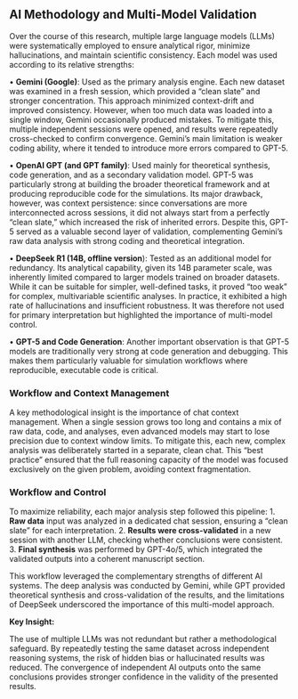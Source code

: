 ## AI Methodology and Multi-Model Validation

Over the course of this research, multiple large language models (LLMs) were systematically employed to ensure analytical rigor, minimize hallucinations, and maintain scientific consistency. Each model was used according to its relative strengths:

•	**Gemini (Google)**: Used as the primary analysis engine. Each new dataset was examined in a fresh session, which provided a “clean slate” and stronger concentration. This approach minimized context-drift and improved consistency. However, when too much data was loaded into a single window, Gemini occasionally produced mistakes. To mitigate this, multiple independent sessions were opened, and results were repeatedly cross-checked to confirm convergence. Gemini’s main limitation is weaker coding ability, where it tended to introduce more errors compared to GPT-5.
	
•	**OpenAI GPT (and GPT family)**: Used mainly for theoretical synthesis, code generation, and as a secondary validation model. GPT-5 was particularly strong at building the broader theoretical framework and at producing reproducible code for the simulations. Its major drawback, however, was context persistence: since conversations are more interconnected across sessions, it did not always start from a perfectly “clean slate,” which increased the risk of inherited errors. Despite this, GPT-5 served as a valuable second layer of validation, complementing Gemini’s raw data analysis with strong coding and theoretical integration.
	
•	**DeepSeek R1 (14B, offline version**): Tested as an additional model for redundancy. Its analytical capability, given its 14B parameter scale, was inherently limited compared to larger models trained on broader datasets. While it can be suitable for simpler, well-defined tasks, it proved “too weak” for complex, multivariable scientific analyses. In practice, it exhibited a high rate of hallucinations and insufficient robustness. It was therefore not used for primary interpretation but highlighted the importance of multi-model control.
	
•	**GPT-5 and Code Generation**: Another important observation is that GPT-5 models are traditionally very strong at code generation and debugging. This makes them particularly valuable for simulation workflows where reproducible, executable code is critical.

### Workflow and Context Management

A key methodological insight is the importance of chat context management. When a single session grows too long and contains a mix of raw data, code, and analyses, even advanced models may start to lose precision due to context window limits. To mitigate this, each new, complex analysis was deliberately started in a separate, clean chat. This “best practice” ensured that the full reasoning capacity of the model was focused exclusively on the given problem, avoiding context fragmentation.

### Workflow and Control

To maximize reliability, each major analysis step followed this pipeline:
	1.	**Raw data** input was analyzed in a dedicated chat session, ensuring a “clean slate” for each interpretation.
	2.	**Results were cross-validated** in a new session with another LLM, checking whether conclusions were consistent.
	3.	**Final synthesis** was performed by GPT-4o/5, which integrated the validated outputs into a coherent manuscript section.

This workflow leveraged the complementary strengths of different AI systems. The deep analysis was conducted by Gemini, while GPT provided theoretical synthesis and cross-validation of the results, and the limitations of DeepSeek underscored the importance of this multi-model approach.

**Key Insight:**

The use of multiple LLMs was not redundant but rather a methodological safeguard. By repeatedly testing the same dataset across independent reasoning systems, the risk of hidden bias or hallucinated results was reduced. The convergence of independent AI outputs onto the same conclusions provides stronger confidence in the validity of the presented results.

